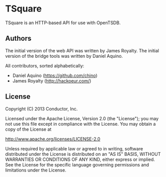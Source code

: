 TSquare
=======

TSquare is an HTTP-based API for use with OpenTSDB.


Authors
-------

The initial version of the web API was written by James Royalty.  The initial
version of the bridge tools was written by Daniel Aquino.  

All contributors, sorted alphabetically:

* Daniel Aquino (https://github.com/chino)
* James Royalty (http://hackoeur.com/)


License
-------

Copyright (C) 2013 Conductor, Inc.

Licensed under the Apache License, Version 2.0 (the "License");
you may not use this file except in compliance with the License.
You may obtain a copy of the License at

http://www.apache.org/licenses/LICENSE-2.0

Unless required by applicable law or agreed to in writing, software
distributed under the License is distributed on an "AS IS" BASIS,
WITHOUT WARRANTIES OR CONDITIONS OF ANY KIND, either express or implied.
See the License for the specific language governing permissions and
limitations under the License.


